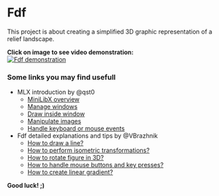 # Fdf 
This project is about creating a simplified 3D graphic representation of a
relief landscape.  
  
**Click on image to see video demonstration:**  
[![Fdf demonstration](https://firebasestorage.googleapis.com/v0/b/project-6823619469149101723.appspot.com/o/Без%20имени-3.png?alt=media&token=7560e739-9813-40f1-86c4-0b1d099ac5a5)](https://www.youtube.com/watch?v=MUhI4pJq8CU)

### Some links you may find usefull
* MLX introduction by @qst0
	* [MiniLibX overview](https://github.com/qst0/ft_libgfx/blob/master/man_mlx.md)
	* [Manage windows](https://github.com/qst0/ft_libgfx/blob/master/man_mlx_new_window.md)
	* [Draw inside window](https://github.com/qst0/ft_libgfx/blob/master/man_mlx_pixel_put.md)
	* [Manipulate images](https://github.com/qst0/ft_libgfx/blob/master/man_mlx_new_image.md)
	* [Handle keyboard or mouse events](https://github.com/qst0/ft_libgfx/blob/master/man_mlx_loop.md)
* Fdf detailed explanations and tips by @VBrazhnik
	* [How to draw a line?](https://github.com/VBrazhnik/FdF/wiki/How-to-draw-a-line%3F)
	* [How to perform isometric transformations?](https://github.com/VBrazhnik/FdF/wiki/How-to-perform-isometric-transformations%3F)
	* [How to rotate figure in 3D?](https://github.com/VBrazhnik/FdF/wiki/How-to-rotate-figure-in-3D%3F)
	* [How to handle mouse buttons and key presses?](https://github.com/VBrazhnik/FdF/wiki/How-to-handle-mouse-buttons-and-key-presses%3F)
	* [How to create linear gradient?](https://github.com/VBrazhnik/FdF/wiki/How-to-create-linear-gradient%3F)
  

**Good luck! ;)**